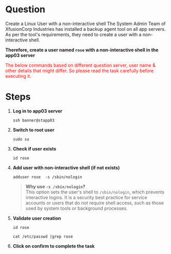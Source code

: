 # Question

Create a Linux User with a non-interactive shell The System Admin Team of XfusionCorp Industries has installed a backup agent tool on all app servers. As per the tool's requirements, they need to create a user with a non-interactive shell. 

**Therefore, create a user named `rose` with a non-interactive shell in the app03 server**

<span style="color: red;">The below commands based on different question server, user name & other details that might differ. So please read the task carefully before executing it. </span>

# Steps

1. **Log in to app03 server**
    ```
    ssh banner@stapp03
    ```
2. **Switch to root user**
    ```
    sudo su
    ```
3. **Check if user exists**
    ```
    id rose
    ```
4. **Add user with non-interactive shell (if not exists)**
    ```
    adduser rose  -s /sbin/nologin
    ```
    > **Why use `-s /sbin/nologin`?**  
    > This option sets the user's shell to `/sbin/nologin`, which prevents interactive logins. It is a security best practice for service accounts or users that do not require shell access, such as those used by system tools or background processes.
5. **Validate user creation**
    ```
    id rose
    ```
    ```
    cat /etc/passwd |grep rose
    ```
6. **Click on confirm to complete the task**